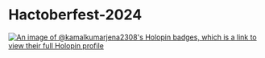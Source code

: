 # Hactoberfest-2024
[![An image of @kamalkumarjena2308's Holopin badges, which is a link to view their full Holopin profile](https://holopin.me/kamalkumarjena2308)](https://holopin.io/@kamalkumarjena2308)
